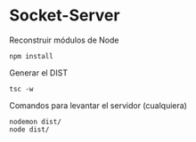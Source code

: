 # Socket-Server

Reconstruir módulos de Node
```
npm install
```

Generar el DIST

```
tsc -w
```

Comandos para levantar el servidor (cualquiera)
```
nodemon dist/
node dist/
```
